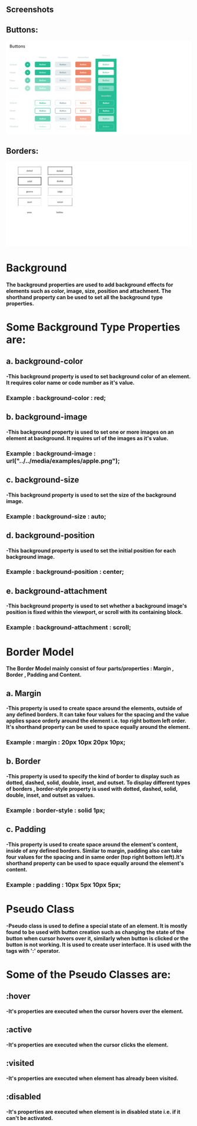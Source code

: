## Screenshots
## Buttons:
![App Screenshot](./Buttons.png)

## Borders:
![App Screenshot](./Borders.png)

# Background
#### The background properties are used to add background effects for elements such as color, image, size, position and attachment. The shorthand property can be used to set all the background type properties.

# Some Background Type Properties are:

## a. background-color  
#### -This background property is used to set background color of an element. It requires color name or code number as it's value.  
###  Example : background-color : red;
  
## b. background-image
####  -This background property is used to set one or more images on an element at background. It requires url of the images as it's value.
###  Example : background-image : url("../../media/examples/apple.png");

## c. background-size
####  -This background property is used to set the size of the background image.
###  Example : background-size : auto;

## d. background-position
####  -This background property is used to set the initial position for each background image.
###  Example : background-position : center;
            
## e. background-attachment
####  -This background property is used to set whether a background image's position is fixed within the viewport, or scroll with its containing block.
###  Example : background-attachment : scroll;

##  
##  

# Border Model
#### The Border Model mainly consist of four parts/properties : Margin , Border , Padding and Content.

## a. Margin
#### -This property is used to create space around the elements, outside of any defined borders. It can take four values for the spacing and the value applies space orderly around the element i.e. top right bottom left order. It's shorthand property can be used to space equally around the element.
### Example : margin : 20px 10px 20px 10px;

## b. Border
#### -This property is used to specify the kind of border to display such as dotted, dashed, solid, double, inset, and outset. To display different types of borders , border-style property is used with dotted, dashed, solid, double, inset, and outset as values.
### Example : border-style : solid 1px;

## c. Padding
#### -This property is used to create space around the element's content, inside of any defined borders. Similar to margin, padding also can take four values for the spacing and in same order (top right bottom left).It's shorthand property can be used to space equally around the element's content.
### Example : padding : 10px 5px 10px 5px;

##  
##  

# Pseudo Class
#### -Pseudo class is used to define a special state of an element. It is mostly found to be used with button creation such as changing the state of the button when cursor hovers over it, similarly when button is clicked or the button is not working. It is used to create user interface. It is used with the tags with ':' operator.

# Some of the Pseudo Classes are:

## :hover
#### -It's properties are executed when the cursor hovers over the element.

## :active
#### -It's properties are executed when the cursor clicks the element.

## :visited
#### -It's properties are executed when element has already been visited.

## :disabled
#### -It's properties are executed when element is in disabled state i.e. if it can't be activated.

